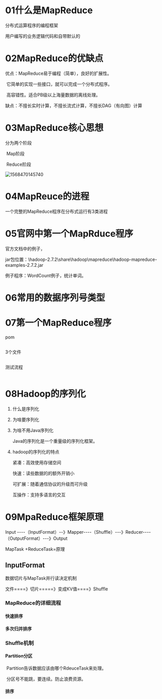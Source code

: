 # 01什么是MapReduce

分布式运算程序的编程框架

用户编写的业务逻辑代码和自带默认的

# 02MapReduce的优缺点

优点：MapReduce易于编程（简单），良好的扩展性。

​		   它简单的实现一些接口，就可以完成一个分布式程序。

​			高容错性。适合PB级以上海量数据的离线处理。

缺点：不擅长实时计算，不擅长流式计算，不擅长DAG（有向图）计算

# 03MapReduce核心思想

分为两个阶段

​	Map阶段

​	Reduce阶段

![1568470145740](D:\make\02MapReduce\1568470145740.png)

# 04MapReuce的进程

一个完整的MapReduce程序在分布式运行有3类进程

# 05官网中第一个MapRduce程序

官方文档中的例子，

jar包位置：\hadoop-2.7.2\share\hadoop\mapreduce\hadoop-mapreduce-examples-2.7.2.jar

例子程序：WordCount例子，统计单词。

# 06常用的数据序列号类型

# 07第一个MapReduce程序

pom

```xml

```

3个文件

```java

```

测试流程

```

```

# 08Hadoop的序列化

1. 什么是序列化

2. 为啥要序列化

3. 为啥不用Java序列化

   Java的序列化是一个重量级的序列化框架。

4. hadoop的序列化的特点

   紧凑：高效使用存储空间

   快速：读些数据的的额外开销小

   可扩展：随着通信协议的升级而可升级

   互操作：支持多语言的交互

# 09MpaReduce框架原理

Input ----（InputFormat）--》Mapper----（Shuffle）---》Reducer----（OutputFormat）---》Output

MapTask +ReduceTask=原理

## InputFormat

数据切片与MapTask并行读决定机制



文件====》切片=====》变成KV值====》Shuffle

### MapReduce的详细流程



#### 快速排序

#### 多次归并排序

### Shuffle机制

#### Partition分区

​	Partition告诉数据应该由哪个RdeuceTask来处理。

​	分区号不能跳，要连续。防止浪费资源。

#### 排序















































